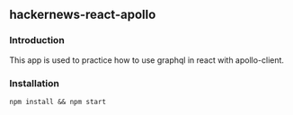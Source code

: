 ## hackernews-react-apollo

### Introduction

This app is used to practice how to use graphql in react with apollo-client.

### Installation

`npm install && npm start`
